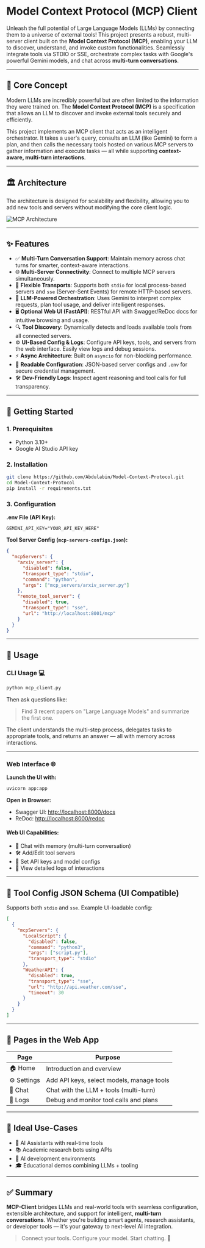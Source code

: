 
# Model Context Protocol (MCP) Client

Unleash the full potential of Large Language Models (LLMs) by connecting them to a universe of external tools! This project presents a robust, multi-server client built on the **Model Context Protocol (MCP)**, enabling your LLM to discover, understand, and invoke custom functionalities. Seamlessly integrate tools via STDIO or SSE, orchestrate complex tasks with Google's powerful Gemini models, and chat across **multi-turn conversations**.

---

## 🚀 Core Concept

Modern LLMs are incredibly powerful but are often limited to the information they were trained on. The **Model Context Protocol (MCP)** is a specification that allows an LLM to discover and invoke external tools securely and efficiently.

This project implements an MCP client that acts as an intelligent orchestrator. It takes a user's query, consults an LLM (like Gemini) to form a plan, and then calls the necessary tools hosted on various MCP servers to gather information and execute tasks — all while supporting **context-aware, multi-turn interactions**.

---

## 🏛️ Architecture

The architecture is designed for scalability and flexibility, allowing you to add new tools and servers without modifying the core client logic.

![MCP Architecture](https://miro.medium.com/v2/resize:fit:936/1*Sa0JkZPtlfD3oZyxprcV1A.png)

---

## ✨ Features

* ✅ **Multi-Turn Conversation Support**: Maintain memory across chat turns for smarter, context-aware interactions.
* 🌐 **Multi-Server Connectivity**: Connect to multiple MCP servers simultaneously.
* 🔌 **Flexible Transports**: Supports both `stdio` for local process-based servers and `sse` (Server-Sent Events) for remote HTTP-based servers.
* 🧠 **LLM-Powered Orchestration**: Uses Gemini to interpret complex requests, plan tool usage, and deliver intelligent responses.
* 🖥️ **Optional Web UI (FastAPI)**: RESTful API with Swagger/ReDoc docs for intuitive browsing and usage.
* 🔍 **Tool Discovery**: Dynamically detects and loads available tools from all connected servers.
* ⚙️ **UI-Based Config & Logs**: Configure API keys, tools, and servers from the web interface. Easily view logs and debug sessions.
* ⚡ **Async Architecture**: Built on `asyncio` for non-blocking performance.
* 🧾 **Readable Configuration**: JSON-based server configs and `.env` for secure credential management.
* 🛠 **Dev-Friendly Logs**: Inspect agent reasoning and tool calls for full transparency.

---

## 🏁 Getting Started

### 1. Prerequisites

* Python 3.10+
* Google AI Studio API key

### 2. Installation

```bash
git clone https://github.com/Abdulabin/Model-Context-Protocol.git
cd Model-Context-Protocol
pip install -r requirements.txt
```

### 3. Configuration

**.env File (API Key):**

```env
GEMINI_API_KEY="YOUR_API_KEY_HERE"
```

**Tool Server Config (`mcp-servers-configs.json`):**

```json
{
  "mcpServers": {
    "arxiv_server": {
      "disabled": false,
      "transport_type": "stdio",
      "command": "python",
      "args": ["mcp_servers/arxiv_server.py"]
    },
    "remote_tool_server": {
      "disabled": true,
      "transport_type": "sse",
      "url": "http://localhost:8001/mcp"
    }
  }
}
```

---

## 🚀 Usage

### CLI Usage 💻

```bash
python mcp_client.py
```

Then ask questions like:

> Find 3 recent papers on "Large Language Models" and summarize the first one.

The client understands the multi-step process, delegates tasks to appropriate tools, and returns an answer — all with memory across interactions.

---

### Web Interface 🌐

**Launch the UI with:**

```bash
uvicorn app:app
```

**Open in Browser:**

* Swagger UI: [http://localhost:8000/docs](http://localhost:8000/docs)
* ReDoc: [http://localhost:8000/redoc](http://localhost:8000/redoc)

#### Web UI Capabilities:

* 🧠 Chat with memory (multi-turn conversation)
* 🛠 Add/Edit tool servers
* 🔐 Set API keys and model configs
* 📜 View detailed logs of interactions

---

## 🧾 Tool Config JSON Schema (UI Compatible)

Supports both `stdio` and `sse`. Example UI-loadable config:

```json
[
  {
    "mcpServers": {
      "LocalScript": {
        "disabled": false,
        "command": "python3",
        "args": ["script.py"],
        "transport_type": "stdio"
      },
      "WeatherAPI": {
        "disabled": true,
        "transport_type": "sse",
        "url": "http://api.weather.com/sse",
        "timeout": 30
      }
    }
  }
]
```

---

## 🧭 Pages in the Web App

| Page        | Purpose                                   |
| ----------- | ----------------------------------------- |
| 🏠 Home     | Introduction and overview                 |
| ⚙️ Settings | Add API keys, select models, manage tools |
| 💬 Chat     | Chat with the LLM + tools (multi-turn)    |
| 📜 Logs     | Debug and monitor tool calls and plans    |

---

## 🎯 Ideal Use-Cases

* 🤖 AI Assistants with real-time tools
* 📚 Academic research bots using APIs
* 🧪 AI development environments
* 🎓 Educational demos combining LLMs + tooling

---

## ✅ Summary

**MCP-Client** bridges LLMs and real-world tools with seamless configuration, extensible architecture, and support for intelligent, **multi-turn conversations**. Whether you're building smart agents, research assistants, or developer tools — it's your gateway to next-level AI integration.

> Connect your tools. Configure your model. Start chatting. 🚀
